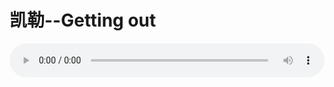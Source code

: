 # 凯勒--Getting out

<audio style="width: 100%;" preload="false" controls controlslist="nodownload"><source src="http://file.simai.life/audio/mp3/old/12227.mp3" type="audio/mpeg">Your browser does not support the audio element.</audio>


